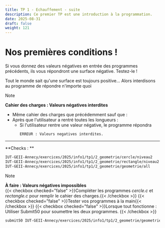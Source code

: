 ```yaml
---
title: TP 1 - Echauffement - suite
description: Ce premier TP est une introduction à la programmation.
date: 2025-08-31
draft: false
weight: 121
---
```

# Nos premières conditions ! 

Si vous donnez des valeurs négatives en entrée des programmes précédents, ils vous répondront une surface négative. Testez-le ! 

Tout le monde sait qu'une surface est toujours positive... Alors interdisons au programme de répondre n'importe quoi 

> [!note]  
> **Cahier des charges : Valeurs négatives interdites**  
> - Même cahier des charges que précédemment sauf que :
> - Après que l'utilisateur a rentré toutes les longueurs :
> 	- Si l'utilisateur rentre une valeur négative, le programme répondra 
> 		```bash
> 		ERREUR : Valeurs negatives interdites.
> 		```
> ---
> **Checks : **
> ```bash
> IUT-GEII-Annecy/exercices/2025/info1/tp1/2_geometrie/cercle/niveau2
> IUT-GEII-Annecy/exercices/2025/info1/tp1/2_geometrie/rectangle/niveau2
> IUT-GEII-Annecy/exercices/2025/info1/tp1/2_geometrie/geometrie/all
> ```



> [!note]  
> **À faire : Valeurs négatives impossibles**  
> {{< checkbox checked="false" >}}Compléter les programmes *cercle.c* et *rectangle.c* pour remplir le cahier des charges.{{< /checkbox >}}
> {{< checkbox checked="false" >}}Tester vos programmes à la main{{< /checkbox >}}
> {{< checkbox checked="false" >}}Lorsque tout fonctionne : Utiliser Submit50 pour soumettre les deux programmes. {{< /checkbox >}}
> ```bash
> submit50 IUT-GEII-Annecy/exercices/2025/info1/tp1/2_geometrie/geometrie/all
> ```